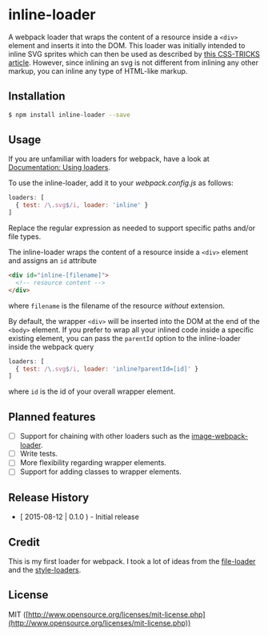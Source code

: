 # inline-loader
A webpack loader that wraps the content of a resource inside a `<div>` element and inserts it into the DOM. This loader was initially intended to inline SVG sprites which can then be used as described by [this CSS-TRICKS article](https://css-tricks.com/svg-sprites-use-better-icon-fonts/). However, since inlining an svg is not different from inlining any other markup, you can inline any type of HTML-like markup.

## Installation

```bash
$ npm install inline-loader --save
```

## Usage
If you are unfamiliar with loaders for webpack, have a look at [Documentation: Using loaders](http://webpack.github.io/docs/using-loaders.html).

To use the inline-loader, add it to your _webpack.config.js_ as follows:

```javascript
loaders: [
  { test: /\.svg$/i, loader: 'inline' }
]
```

Replace the regular expression as needed to support specific paths and/or file types.

The inline-loader wraps the content of a resource inside a `<div>` element and assigns an `id` attribute

```html
<div id="inline-[filename]">
  <!-- resource content -->
</div>
```

where `filename` is the filename of the resource _without_ extension.

By default, the wrapper `<div>` will be inserted into the DOM at the end of the `<body>` element. If you prefer to wrap all your inlined code inside a specific existing element, you can pass the `parentId` option to the inline-loader inside the webpack query

```javascript
loaders: [
  { test: /\.svg$/i, loader: 'inline?parentId=[id]' }
]
```

where `id` is the id of your overall wrapper element.

## Planned features
- [ ] Support for chaining with other loaders such as the [image-webpack-loader](https://github.com/tcoopman/image-webpack-loader).
- [ ] Write tests.
- [ ] More flexibility regarding wrapper elements.
- [ ] Support for adding classes to wrapper elements.

## Release History
- [ 2015-08-12 | 0.1.0 ) - Initial release

## Credit
This is my first loader for webpack. I took a lot of ideas from the [file-loader](https://github.com/webpack/file-loader) and the [style-loaders](https://github.com/webpack/style-loader).

## License
MIT ([http://www.opensource.org/licenses/mit-license.php](http://www.opensource.org/licenses/mit-license.php))
